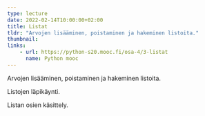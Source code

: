 ```yaml
---
type: lecture
date: 2022-02-14T10:00:00+02:00
title: Listat
tldr: "Arvojen lisääminen, poistaminen ja hakeminen listoita."
thumbnail: 
links:
    - url: https://python-s20.mooc.fi/osa-4/3-listat
      name: Python mooc
---
```


Arvojen lisääminen, poistaminen ja hakeminen listoita.

Listojen läpikäynti.

Listan osien käsittely.